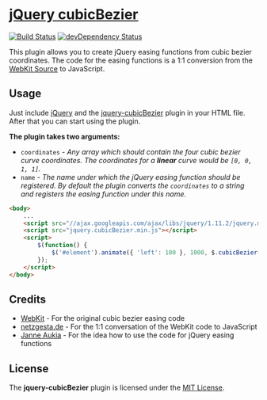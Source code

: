 # [jQuery cubicBezier][jquery-cubicbezier]

[![Build Status](https://travis-ci.org/jackmu95/jquery-cubicBezier.svg)](https://travis-ci.org/jackmu95/jquery-cubicBezier)
[![devDependency Status](https://david-dm.org/jackmu95/jquery-cubicBezier/dev-status.svg)](https://david-dm.org/jackmu95/jquery-cubicBezier#info=devDependencies)

This plugin allows you to create jQuery easing functions from cubic bezier coordinates. The code for the easing functions is a 1:1 conversion from the [WebKit Source][webkit-source] to JavaScript.

## Usage
Just include [jQuery][jquery] and the [jquery-cubicBezier](dist/jquery.cubicBezier.min.js) plugin in your HTML file. After that you can start using the plugin.

**The plugin takes two arguments:**
* `coordinates` - _Any array which should contain the four cubic bezier curve coordinates. The coordinates for a **linear** curve would be `[0, 0, 1, 1]`._
* `name` - _The name under which the jQuery easing function should be registered. By default the plugin converts the `coordinates` to a string and registers the easing function under this name._

```html
<body>
    ...
    <script src="//ajax.googleapis.com/ajax/libs/jquery/1.11.2/jquery.min.js"></script>
    <script src="jquery.cubicBezier.min.js"></script>
    <script>
        $(function() {
            $('#element').animate({ 'left': 100 }, 1000, $.cubicBezier([0.25, 0.1, 0.25, 1], 'ease'));
        });
    </script>
</body>
```

## Credits
* [WebKit][webkit-source] - For the original cubic bezier easing code
* [netzgesta.de][webkit-source] - For the 1:1 conversation of the WebKit code to JavaScript
* [Janne Aukia][janne-aukia] - For the idea how to use the code for jQuery easing functions


## License
The **jquery-cubicBezier** plugin is licensed under the [MIT License](LICENSE).

[jquery-cubicbezier]: https://github.com/jackmu95/jquery-cubicBezier
[webkit-source]: https://github.com/WebKit/webkit
[jquery]: https://jquery.com
[netzgesta]: http://www.netzgesta.de/dev/cubic-bezier-timing-function.html
[janne-aukia]: https://github.com/jaukia/easie

